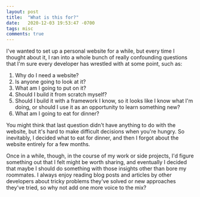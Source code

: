 ```yaml
---
layout: post
title:  "What is this for?"
date:   2020-12-03 19:53:47 -0700
tags: misc
comments: true
---
```


I've wanted to set up a personal website for a while, but every time I thought about it, I ran into a whole bunch of really confounding questions that I'm sure every developer has wrestled with at some point, such as:

1. Why do I need a website?
1. Is anyone going to look at it?
1. What am I going to put on it?
1. Should I build it from scratch myself?
1. Should I build it with a framework I know, so it looks like I know what I'm doing, or should I use it as an opportunity to learn something new?
1. What am I going to eat for dinner?

You might think that last question didn't have anything to do with the website, but it's hard to make difficult decisions when you're hungry. So inevitably, I decided what to eat for dinner, and then I forgot about the website entirely for a few months.

Once in a while, though, in the course of my work or side projects, I'd figure something out that I felt might be worth sharing, and eventually I decided that maybe I should do something with those insights other than bore my roommates. I always enjoy reading blog posts and articles by other developers about tricky problems they've solved or new approaches they've tried, so why not add one more voice to the mix?
